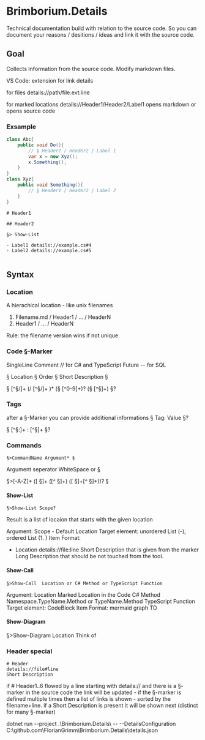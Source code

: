 # Brimborium.Details

Technical documentation build with relation to the source code.
So you can document your reasons / desitions / ideas and link it with the source code.

## Goal

Collects Information from the source code.
Modify markdown files.


VS Code: extension for link details

for files
details://path/file.ext:line

for marked locations
details://Header1/Header2/Label1 
opens markdown or opens source code

### Exsample

```CS
class Abc{
    public void Do(){
        // § Header1 / Header2 / Label 1
        var x = new Xyz();
        x.Something();
    }
}
class Xyz{
    public void Something(){
        // § Header1 / Header2 / Label 2
    }
}
```

```MD
# Header1

## Header2

§> Show-List

- Label1 details://example.cs#4
- Label2 details://example.cs#5


```

## Syntax

### Location

A hierachical location - like unix filenames

1) Filename.md / Header1 / ... / HeaderN
2) Header1 / ... / HeaderN

Rule: the filename version wins if not unique

### Code §-Marker

SingleLine Comment // for C# and TypeScript
Future -- for SQL

§ Location § Order § Short Description §

§ [^§/]+ (/ [^§/]+ )* (§ [^0-9]+)? (§ [^§]+) §?

### Tags
after a §-Marker you can provide additional informations
§ Tag: Value §?

§ [^§:]+ : [^§]+ §?

### Commands

```
§>CommandName Argument* §
```

Argument seperator WhiteSpace or §

§>[-A-Z]+ ([ §]+ ([^ §]+) ([ §]+[^ §]+))? §

#### Show-List
```
§>Show-List Scope?
```
Result is a list of locaion that starts with the given location

Argument: Scope - Default Location
Target element: unordered List (-); ordered List (1. )
Item Format:
- Location details://file:line
  Short Description that is given from the marker
  Long Description that should be not touched from the tool.

#### Show-Call
```
§>Show-Call  Location or C# Method or TypeScript Function
```
Argument: Location
Marked Location in the Code
C# Method Namespace.TypeName.Method or TypeName.Method 
TypeScript Function 
Target element: CodeBlock
Item Format:
mermaid graph TD

#### Show-Diagram
§>Show-Diagram Location
Think of



### Header special
```
# Header
details://file#line
Short Description
```
if # Header1..6 flowed by a line starting with details://
and there is a §-marker in the source code
the link will be updated - if the §-marker is defined multiple times then a list of links is shown - sorted by the filename+line.
if a Short Description is present it will be shown next (distinct for many §-marker)


dotnet run --project .\Brimborium.Details\ -- --DetailsConfiguration C:\github.com\FlorianGrimm\Brimborium.Details\details.json